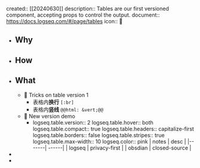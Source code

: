 created:: [[20240630]]
description:: Tables are our first versioned component, accepting props to control the output.
document:: https://docs.logseq.com/#/page/tables
icon:: 📝

- ## Why
- ## How
- ## What
  - 🌟 Tricks on table version 1
    - 表格内**换行** `[:br]`
    - 表格内**竖线** `@@html: &vert;@@`
  - 🎉 New version demo
    - logseq.table.version:: 2
      logseq.table.hover:: both
      logseq.table.compact:: true
      logseq.table.headers:: capitalize-first
      logseq.table.borders:: false
      logseq.table.stripes:: true
      logseq.table.max-width:: 10
      logseq.color:: pink
      | notes | desc |
      |-------| ------|
      | logseq | privacy-first |
      | obsdian | closed-source |
-
-